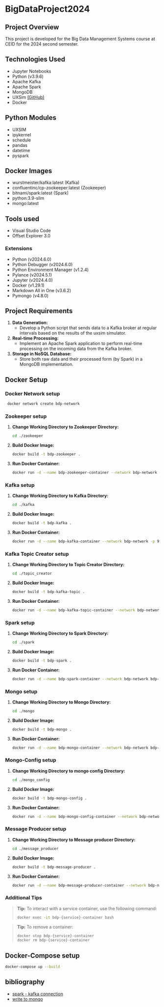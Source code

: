 # BigDataProject2024

## Project Overview

This project is developed for the Big Data Management Systems course at CEID for the 2024 second semester.

## Technologies Used

- Jupyter Notebooks
- Python (v3.9.6)
- Apache Kafka
- Apache Spark
- MongoDB
- UXSim [(GitHub)](https://github.com/toruseo/UXsim)
- Docker

## Python Modules

- UXSIM
- ipykernel
- schedule
- pandas
- datetime
- pyspark

## Docker Images

- wurstmeister/kafka:latest (Kafka)
- confluentinc/cp-zookeeper:latest (Zookeeper)
- bitnami/spark:latest (Spark)
- python:3.9-slim
- mongo:latest

## Tools used

- Visual Studio Code
- Offset Explorer 3.0

### Extensions

- Python (v2024.6.0)
- Python Debugger (v2024.6.0)
- Python Environment Manager (v1.2.4)
- Pylance (v2024.5.1)
- Jupyter (v2024.4.0)
- Docker (v1.29.1)
- Markdown All in One (v3.6.2)
- Pymongo (v4.8.0)

## Project Requirements

1. **Data Generation:**
   - Develop a Python script that sends data to a Kafka broker at regular intervals based on the results of the uxsim simulator.
2. **Real-time Processing:**
   - Implement an Apache Spark application to perform real-time processing on the incoming data from the Kafka broker.
3. **Storage in NoSQL Database:**
   - Store both raw data and their processed form (by Spark) in a MongoDB implementation.

## Docker Setup

### Docker Network setup

```bash
 docker network create bdp-network
```

### Zookeeper setup

1. **Change Working Directory to Zookeeper Directory:**

   ```bash
   cd ./zookeeper
   ```

2. **Build Docker Image:**

   ```bash
   docker build -t bdp-zookeeper .
   ```

3. **Run Docker Container:**
   ```bash
   docker run -d --name bdp-zookeeper-container --network bdp-network bdp-zookeeper
   ```

### Kafka setup

1. **Change Working Directory to Kafka Directory:**

   ```bash
   cd ./kafka
   ```

2. **Build Docker Image:**

   ```bash
   docker build -t bdp-kafka .
   ```

3. **Run Docker Container:**

   ```bash
   docker run -d --name bdp-kafka-container --network bdp-network -p 9092:9092 -p 9093:9093 bdp-kafka
   ```

### Kafka Topic Creator setup

1. **Change Working Directory to Topic Creator Directory:**

   ```bash
   cd ./topic_creator
   ```

2. **Build Docker Image:**

   ```bash
   docker build -t bdp-kafka-topic .
   ```

3. **Run Docker Container:**

   ```bash
   docker run -d --name bdp-kafka-topic-container --network bdp-network -p 9092:9092 -p 9093:9093 bdp-kafka-topic
   ```

### Spark setup

1. **Change Working Directory to Spark Directory:**

   ```bash
   cd ./spark
   ```

2. **Build Docker Image:**

   ```bash
   docker build -t bdp-spark .
   ```

3. **Run Docker Container:**

   ```bash
   docker run -d --name bdp-spark-container --network bdp-network bdp-spark
   ```

### Mongo setup

1. **Change Working Directory to Mongo Directory:**

   ```bash
   cd ./mongo
   ```

2. **Build Docker Image:**

   ```bash
   docker build -t bdp-mongo .
   ```

3. **Run Docker Container:**

   ```bash
   docker run -d --name bdp-mongo-container --network bdp-network bdp-mongo
   ```

### Mongo-Config setup

1. **Change Working Directory to mongo config Directory:**

   ```bash
   cd ./mongo_config
   ```

2. **Build Docker Image:**

   ```bash
   docker build -t bdp-mongo-config .
   ```

3. **Run Docker Container:**

   ```bash
   docker run -d --name bdp-mongo-config-container --network bdp-network bdp-mongo-config
   ```

### Message Producer setup

1. **Change Working Directory to Message producer Directory:**

   ```bash
   cd ./message_producer
   ```

2. **Build Docker Image:**

   ```bash
   docker build -t bdp-message-producer .
   ```

3. **Run Docker Container:**

   ```bash
   docker run -d --name bdp-message-producer-container --network bdp-network bdp-message-producer
   ```

### Additional Tips

> **Tip:** To interact with a service container, use the following command:
>
> ```bash
> docker exec -it bdp-{service}-container bash
> ```

> **Tip:** To remove a container:
>
> ```bash
> docker stop bdp-{service}-container
> docker rm bdp-{service}-container
> ```

## Docker-Compose setup

```bash
docker-compose up --build
```

## bibliography

- [spark - kafka connection](https://spark.apache.org/docs/latest/structured-streaming-kafka-integration.html)
- [write to mongo](https://www.mongodb.com/docs/spark-connector/upcoming/streaming-mode/streaming-write/)
